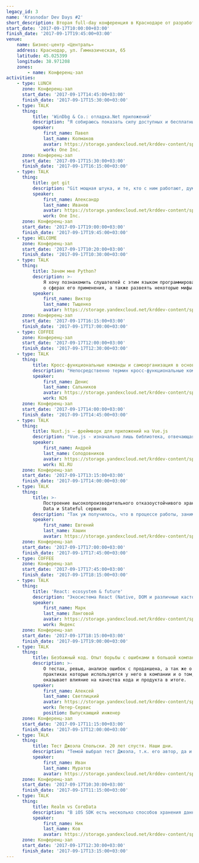 ```yaml
---
legacy_id: 3
name: 'Krasnodar Dev Days #2'
short_description: Вторая full-day конференция в Краснодаре от разработчиков и для разработчиков.
start_date: '2017-09-17T10:00:00+03:00'
finish_date: '2017-09-17T19:45:00+03:00'
venue:
    name: Бизнес-центр «Централь»
    address: Краснодар, ул. Гимназическая, 65
    latitude: 45.025399
    longitude: 38.971208
    zones:
        - name: Конференц-зал
activities:
    - type: LUNCH
      zone: Конференц-зал
      start_date: '2017-09-17T14:45:00+03:00'
      finish_date: '2017-09-17T15:30:00+03:00'
    - type: TALK
      thing:
          title: 'WinDbg & Co.: отладка.Net приложений'
          description: "Я собираюсь показать силу доступных и бесплатных инструментов отладки на примерах, которые помогают выявлять серьезные баги и экономят компаниям время и деньги. В последнем заинтересованы многие.\r\n\r\nЗвездой процесса будет конечно WinDbg."
          speaker:
              first_name: Павел
              last_name: Колмаков
              avatar: https://storage.yandexcloud.net/krddev-content/speakers%2Fpavel-kolmakov.jpeg
              work: One Inc.
      zone: Конференц-зал
      start_date: '2017-09-17T15:30:00+03:00'
      finish_date: '2017-09-17T16:15:00+03:00'
    - type: TALK
      thing:
          title: get git
          description: "Git мощная штука, и те, кто с ним работают, думаю, это понимают. Я расскажу о том: \r\n1. как содержать историю в чистоте;\r\n1. где взять изменения из удалённых веток;\r\n1. как правильно ветвиться, чтобы потом без труда мёржиться;\r\n1. как \"гулять по истории\";\r\n1. чего не надо заливать в git;\r\n1. и многое другое.\r\n\r\nИ да, я НЕ расскажу о том, как работает git \"под капотом\".\r\n\r\nДумаю, это будет интересно профессионалам, которые постоянно находится в процессе оптимизации своего рабочего процесса. И новичкам, которые ещё сомневаются в выборе системы контроля версий."
          speaker:
              first_name: Александр
              last_name: Иванов
              avatar: https://storage.yandexcloud.net/krddev-content/speakers%2Falex-ivanov.jpeg
              work: One Inc.
      zone: Конференц-зал
      start_date: '2017-09-17T19:00:00+03:00'
      finish_date: '2017-09-17T19:45:00+03:00'
    - type: WELCOME
      zone: Конференц-зал
      start_date: '2017-09-17T10:20:00+03:00'
      finish_date: '2017-09-17T10:30:00+03:00'
    - type: TALK
      thing:
          title: Зачем мне Python?
          description: >-
              Я хочу познакомить слушателей с этим языком программирования, рассказать
              о сферах его применения, а также развеять некоторые мифы.
          speaker:
              first_name: Виктор
              last_name: Тыщенко
              avatar: https://storage.yandexcloud.net/krddev-content/speakers%2Fvictor.jpg
      zone: Конференц-зал
      start_date: '2017-09-17T16:15:00+03:00'
      finish_date: '2017-09-17T17:00:00+03:00'
    - type: COFFEE
      zone: Конференц-зал
      start_date: '2017-09-17T12:00:00+03:00'
      finish_date: '2017-09-17T12:30:00+03:00'
    - type: TALK
      thing:
          title: Кросс-функциональные команды и самоорганизация в основе Agile
          description: "Непосредственно термин кросс-функциональные команды не привязан ко всей Agile культуре, а идёт из основ Scrum фреймворка (да-да, именно фреймворка, а не \"методологии\", как принято называть его в России).\r\n\r\nВ отличие от классического \"функционального\" подхода к формированию команд или отделов, где back-end специалисты выделяются в один отдел, front-end дэвы в другой, а QA и инфраструктура вообще сбоку, кросс-функциональный подход к формированию команд позволяет иметь \"на борту\" всех специалистов (не только технических), необходимых для работы над проектом или текущими задачами. Как раз это и позволяет нам оперативно реагировать на изменения и избегать написания кода \"в стол\", устраняя внешние зависимости.\r\n\r\nДля разработчиков Agile интересен тем, что они получают относительную свободу действия, т.к. исчезает пресловутый микроменеджмент (упор делается на самоорганизацию в рамках команд). Также они получают возможность самостоятельно определять технический способ достижения поставленных бизнесом целей, т.к. предполагается наличие полного доверия профессионализму команды со стороны бизнеса.\r\n\r\nСамоорганизация внутри команды играет огромное значение, ведь, как я и говорил раньше, мы целиком и полностью полагаемся на их знания и опыт, а не водим \"за ручку\" по тексту многотомного ТЗ."
          speaker:
              first_name: Денис
              last_name: Сальников
              avatar: https://storage.yandexcloud.net/krddev-content/speakers%2Fdenis-salnikov.jpeg
              work: N26
      zone: Конференц-зал
      start_date: '2017-09-17T14:00:00+03:00'
      finish_date: '2017-09-17T14:45:00+03:00'
    - type: TALK
      thing:
          title: Nuxt.js — фреймворк для приложений на Vue.js
          description: "Vue.js - изначально лишь библиотека, отвечающая за рендеринг DOM-элементов на основе данных и шаблона. Ну примерно как React.\r\n \r\nПомимо самой библиотеки для рендеринга отдельными модулями поставляются различные компоненты, необходимые для создания приложения, такие как роутер, адаптер для webpack, модуль state-менеджмента.  \r\nСобрав эти модули вместе, мы получаем нечто похожее на фреймворк, но в произвольном исполнении.  \r\nТак вот, если Vue.js - библиотека, то Nuxt.js - полноценный фреймворк для строительства приложений, который включает в себя все необходимые для работы приложения модули."
          speaker:
              first_name: Андрей
              last_name: Солодовников
              avatar: https://storage.yandexcloud.net/krddev-content/speakers%2Fandrey-solodovnikov.jpeg
              work: N1.RU
      zone: Конференц-зал
      start_date: '2017-09-17T13:15:00+03:00'
      finish_date: '2017-09-17T14:00:00+03:00'
    - type: TALK
      thing:
          title: >-
              Построение высокопроизводительного отказоустойчивого хранилища для Big
              Data и Stateful сервисов
          description: "Так уж получилось, что в процессе работы, занимаясь стартапами, мы, сотрудничая с ФРИИ, получили специальные условия работы с Microsoft Azure, AWS и IBM Bluemix. В условиях такого большого выбора просто жизненно необходимо иметь провайдеро-независимое решение для всех инфраструктурных задач, оперируя достаточно низкоуровневыми блоками - виртуальная машина, маршрутизатор, жесткий диск, сетевой интерфейс. Хэштеги можно продолжить, но надеюсь, суть понятна.\r\n\r\nНа докладе я покажу весь путь построения хранилищ для работы в кластере, а также покажу сравнительные цифры производительности нашего решения."
          speaker:
              first_name: Евгений
              last_name: Хашин
              avatar: https://storage.yandexcloud.net/krddev-content/speakers%2Fevgeniy-hashin.jpeg
      zone: Конференц-зал
      start_date: '2017-09-17T17:00:00+03:00'
      finish_date: '2017-09-17T17:45:00+03:00'
    - type: COFFEE
      zone: Конференц-зал
      start_date: '2017-09-17T17:45:00+03:00'
      finish_date: '2017-09-17T18:15:00+03:00'
    - type: TALK
      thing:
          title: 'React: ecosystem & future'
          description: "Экосистема React (Native, DOM и различные кастомные рендереры) и как это все работает.\r\n\r\nТак же затрону тему о будущем React, а именно о Fiber и 16 версии, которая уже вот-вот пойдет в релиз."
          speaker:
              first_name: Марк
              last_name: Ланговой
              avatar: https://storage.yandexcloud.net/krddev-content/speakers%2Fmark-langovoi.jpeg
              work: Яндекс
      zone: Конференц-зал
      start_date: '2017-09-17T18:15:00+03:00'
      finish_date: '2017-09-17T19:00:00+03:00'
    - type: TALK
      thing:
          title: Безбажный код. Опыт борьбы с ошибками в большой компании.
          description: >-
              О тестах, ревью, анализе ошибок с продакшена, а так же о других
              практиках которые используются у него в компании и о том, как это
              оказывает влияние на качества кода и продукта в итоге.
          speaker:
              first_name: Алексей
              last_name: Светлицкий
              avatar: https://storage.yandexcloud.net/krddev-content/speakers%2Falex-svetliktsky.jpeg
              work: Петер-Сервис
              position: Выпускающий инженер
      zone: Конференц-зал
      start_date: '2017-09-17T11:15:00+03:00'
      finish_date: '2017-09-17T12:00:00+03:00'
    - type: TALK
      thing:
          title: Тест Джоэла Спольски. 20 лет спустя. Наши дни.
          description: "Темой выбрал тест Джоэла, т.к. его автор, да и сам тест довольно известные.\r\nДумаю, каждый хотя бы должен знать о чем он.\r\n\r\nПро автора я немного расскажу на самом выступлении, но самое интересное - его тест, который был опубликован еще в далеком 2000 году.  \r\nОсновной кейс этого теста - быстро понять катится ли Ваша команда разработки в тартарары, или у Вас пока все хорошо.  \r\nЕще некоторые используют тест, чтобы оценить будущее место работы на собеседованиях в различные компании.\r\n\r\nЯ хочу рассказать на конференции об этом тесте и вместе с залом решить, устарел ли он за почти 20 лет, и какие правки в него стоит внести."
          speaker:
              first_name: Иван
              last_name: Муратов
              avatar: https://storage.yandexcloud.net/krddev-content/speakers%2Fivan-muratov.jpeg
      zone: Конференц-зал
      start_date: '2017-09-17T10:30:00+03:00'
      finish_date: '2017-09-17T11:15:00+03:00'
    - type: TALK
      thing:
          title: Realm vs CoreData
          description: "В iOS SDK есть несколько способов хранения данных, таким образом, чтобы они были доступны после повторного запуска приложения. Это NSUserDefaults, Keychain и Core Data. Первые два годятся для небольших объёмов, когда как Core Data предназначен для более сложных и массивных задач.\r\n\r\nСуть этого фреймворка - API для более удобной работы с базой данных. Но что для прожженных хакеров удобно, для других - муть мутная. И поэтому ребята решили сделать фреймворк под названием Realm. У него такие же задачи и функции, но другая реализация и, соответственно, плюсы и минусы. Ну и конечно ios-ники за милое дело разводят холивары по поводу того, какой же из фреймворков лучше."
          speaker:
              first_name: Ник
              last_name: Ков
              avatar: https://storage.yandexcloud.net/krddev-content/speakers%2Fnick-kov.jpeg
      zone: Конференц-зал
      start_date: '2017-09-17T12:30:00+03:00'
      finish_date: '2017-09-17T13:15:00+03:00'
---
```

